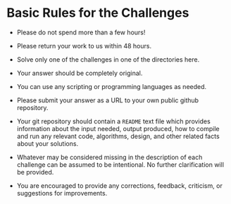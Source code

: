 # Basic Rules for the Challenges 

* Please do not spend more than a few hours!

* Please return your work to us within 48 hours.

* Solve only one of the challenges in one of the directories here. 

* Your answer should be completely original. 

* You can use any scripting or programming languages as needed. 

* Please submit your answer as a URL to your own public github repository. 

* Your git repository should contain a `README` text file which provides information about the input needed, output produced, how to compile and run any relevant code, algorithms, design, and other related facts about your solutions. 

* Whatever may be considered missing in the description of each challenge can be assumed to be intentional.  No further clarification will be provided.

* You are encouraged to provide any corrections, feedback, criticism, or suggestions for improvements.

